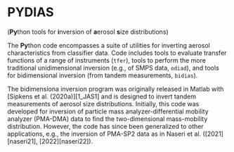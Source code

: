 # PYDIAS

(**Py**thon tools for **i**nversion of **a**erosol **s**ize distributions)

The **Py**thon code encompasses a suite of utilities for inverting aerosol characteristics from classifier data. Code includes tools to evaluate transfer functions of a range of instruments (`tfer`), tools to perform the more traditional unidimensional inversion (e.g., of SMPS data, `odiad`), and tools for bidimensional inversion (from tandem measurements, `bidias`). 

The bidimensiona inversion program was originally released in Matlab with [Sipkens et al. (2020a)][1_JAS1] and is designed to invert tandem measurements of aerosol size distributions. Initially, this code was developed for inversion of particle mass analyzer-differential mobility analyzer (PMA-DMA) data to find the two-dimensional mass-mobility distribution. However, the code has since been generalized to other applications, e.g., the inversion of PMA-SP2 data as in Naseri et al. ([2021][naseri21], [2022][naseri22]). 




